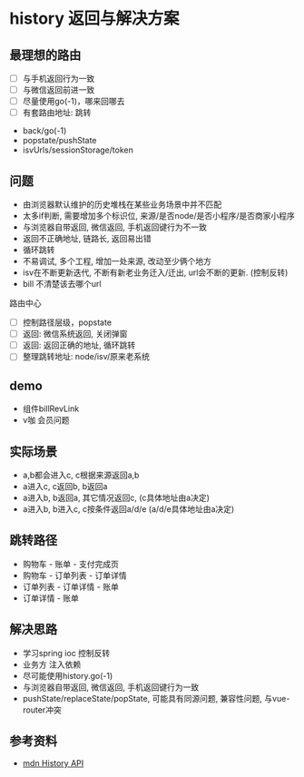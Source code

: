 # history 返回与解决方案

## 最理想的路由
- [ ] 与手机返回行为一致  
- [ ] 与微信返回前进一致  
- [ ] 尽量使用go(-1)，哪来回哪去  
- [ ] 有套路由地址: 跳转 

* back/go(-1)
* popstate/pushState
* isvUrls/sessionStorage/token  


## 问题
        
* 由浏览器默认维护的历史堆栈在某些业务场景中并不匹配
* 太多if判断, 需要增加多个标识位, 来源/是否node/是否小程序/是否商家小程序
* 与浏览器自带返回, 微信返回, 手机返回键行为不一致
* 返回不正确地址, 链路长, 返回易出错
* 循环跳转
* 不易调试, 多个工程, 增加一处来源, 改动至少俩个地方
* isv在不断更新迭代, 不断有新老业务迁入/迁出, url会不断的更新. (控制反转)
* bill 不清楚该去哪个url

路由中心
- [ ] 控制路径层级，popstate
- [ ] 返回: 微信系统返回, 关闭弹窗
- [ ] 返回: 返回正确的地址, 循环跳转
- [ ] 整理跳转地址: node/isv/原来老系统

## demo

* 组件billRevLink
* v咖 会员问题

## 实际场景

* a,b都会进入c, c根据来源返回a,b
* a进入c, c返回b, b返回a
* a进入b, b返回a, 其它情况返回c, (c具体地址由a决定)
* a进入b, b进入c, c按条件返回a/d/e (a/d/e具体地址由a决定)

## 跳转路径

* 购物车 - 账单 - 支付完成页
* 购物车 - 订单列表 - 订单详情
* 订单列表 - 订单详情 - 账单
* 订单详情 - 账单

## 解决思路

* 学习spring ioc 控制反转
* 业务方 注入依赖
* 尽可能使用history.go(-1)
* 与浏览器自带返回, 微信返回, 手机返回键行为一致
* pushState/replaceState/popState, 可能具有同源问题, 兼容性问题, 与vue-router冲突

## 参考资料

* [mdn History API](https://developer.mozilla.org/zh-CN/docs/Web/API/History_API)

    
